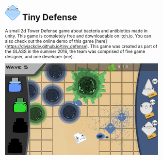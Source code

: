 <div> <h1> <img src="https://raw.githubusercontent.com/divjackdiv/E.Colife/master/The%20Bacteria%20Sim/Assets/textures/icon.png" alt="Tiny Defense" height="50px" width="auto"/> Tiny Defense </h1> </div>

A small 2d Tower Defense game about bacteria and antibiotics made in unity. This game is completely free and downloadable on [itch.io](https://yesa.itch.io/tiny-defense). You can also check out the online demo of this game [here] (https://divjackdiv.github.io/tiny_defense). This game was created as part of the GLASS in the summer 2016, the team was comprised of five game designer, and one developer (me). 

<img src="https://raw.githubusercontent.com/divjackdiv/E.Colife/master/The%20Bacteria%20Sim/Assets/textures/screenshot.png" alt="Tiny Defense" width="700px"/>
